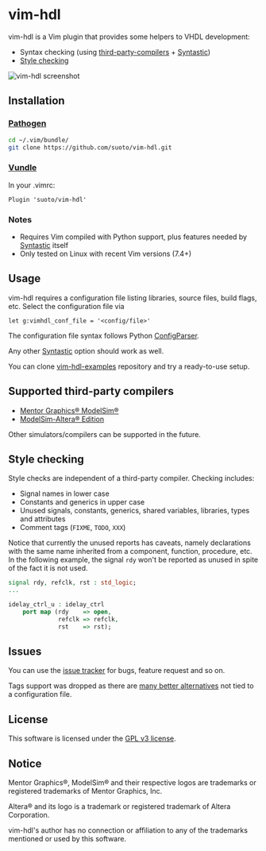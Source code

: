 # vim-hdl

vim-hdl is a Vim plugin that provides some helpers to VHDL development:

* Syntax checking (using
  [third-party-compilers](#supported-third-party-compilers) +
  [Syntastic][Syntastic])
* [Style checking](#style-checking)

![vim-hdl screenshot](http://i.imgur.com/YksSZq0.png)

## Installation

### [Pathogen][pathogen]

```bash
cd ~/.vim/bundle/
git clone https://github.com/suoto/vim-hdl.git
```

### [Vundle][vundle]

In your .vimrc:

```viml
Plugin 'suoto/vim-hdl'
```

### Notes

* Requires Vim compiled with Python support, plus features needed by
  [Syntastic][Syntastic] itself
* Only tested on Linux with recent Vim versions (7.4+)

## Usage

vim-hdl requires a configuration file listing libraries, source files,
build flags, etc. Select the configuration file via

```viml
let g:vimhdl_conf_file = '<config/file>'
```

The configuration file syntax follows Python [ConfigParser][ConfigParser].

Any other [Syntastic][Syntastic] option should work as well.

You can clone [vim-hdl-examples][vim-hdl-examples] repository and try a ready-to-use
setup.

## Supported third-party compilers

* [Mentor Graphics® ModelSim®][MG_msim]
* [ModelSim-Altera® Edition][Altera_msim]

Other simulators/compilers can be supported in the future.

## Style checking

Style checks are independent of a third-party compiler. Checking includes:

* Signal names in lower case
* Constants and generics in upper case
* Unused signals, constants, generics, shared variables, libraries, types and
 attributes
* Comment tags (`FIXME`, `TODO`, `XXX`)

Notice that currently the unused reports has caveats, namely declarations with
the same name inherited from a component, function, procedure, etc. In the
following example, the signal `rdy` won't be reported as unused in spite of the
fact it is not used.

```vhdl
signal rdy, refclk, rst : std_logic;
...

idelay_ctrl_u : idelay_ctrl
    port map (rdy    => open,
              refclk => refclk,
              rst    => rst);
```

## Issues

You can use the [issue tracker][issue_tracker] for bugs, feature request and so on.

Tags support was dropped as there are [many better alternatives][ctags-alternatives]
not tied to a configuration file.

## License

This software is licensed under the [GPL v3 license][gpl].

## Notice

Mentor Graphics®, ModelSim® and their respective logos are trademarks or registered
trademarks of Mentor Graphics, Inc.

Altera® and its logo is a trademark or registered trademark of Altera Corporation.

vim-hdl's author has no connection or affiliation to any of the trademarks mentioned
or used by this software.

[Syntastic]: https://github.com/scrooloose/syntastic
[MG_msim]: http://www.mentor.com/products/fv/modelsim/
[Altera_msim]: https://www.altera.com/downloads/download-center.html
[pathogen]: https://github.com/tpope/vim-pathogen
[vundle]: https://github.com/VundleVim/Vundle.vim
[ConfigParser]: https://docs.python.org/2/library/configparser.html
[vim-hdl-examples]: https://github.com/suoto/vim-hdl-examples
[gpl]: http://www.gnu.org/copyleft/gpl.html
[issue_tracker]: https://github.com/suoto/vim-hdl/issues
[ctags-alternatives]: https://github.com/search?l=VimL&q=vim+ctags&ref=searchresults&type=Repositories&utf8=%E2%9C%93
